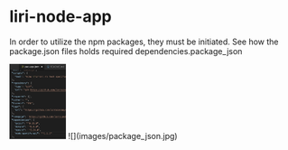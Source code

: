 # liri-node-app
In order to utilize the npm packages, they must be initiated. See how the package.json files holds required dependencies.package_json

<img src="images/package_json.jpg" width="100">
![](images/package_json.jpg)